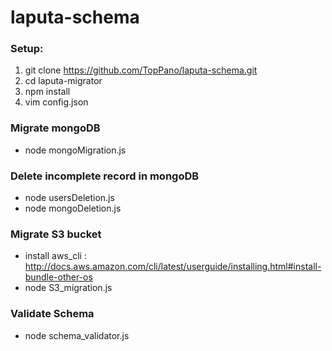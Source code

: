 # laputa-schema

### Setup:
1. git clone https://github.com/TopPano/laputa-schema.git
2. cd laputa-migrator
3. npm install
4. vim config.json


### Migrate mongoDB
* node mongoMigration.js


### Delete incomplete record in mongoDB
* node usersDeletion.js
* node mongoDeletion.js

### Migrate S3 bucket
* install aws_cli : http://docs.aws.amazon.com/cli/latest/userguide/installing.html#install-bundle-other-os
* node S3_migration.js


### Validate Schema
* node schema_validator.js
